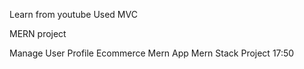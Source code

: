 Learn from youtube
Used MVC

MERN project

Manage User Profile Ecommerce Mern App Mern Stack Project 17:50
